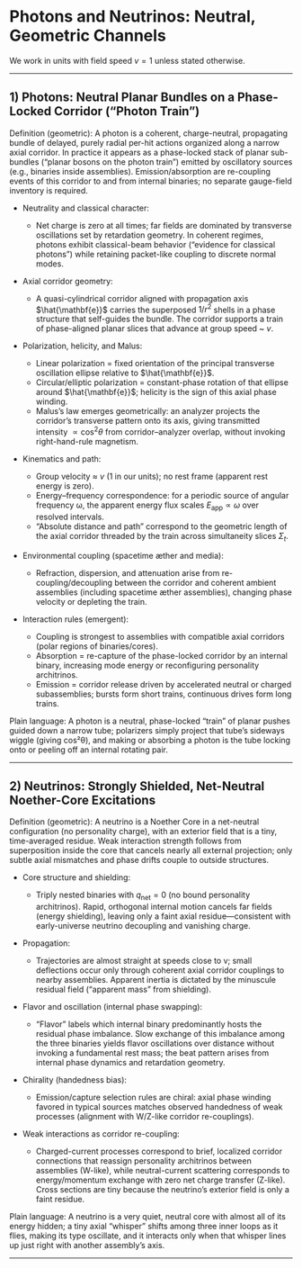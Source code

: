 # Photons and Neutrinos: Neutral, Geometric Channels

We work in units with field speed $v=1$ unless stated otherwise.

---

## 1) Photons: Neutral Planar Bundles on a Phase-Locked Corridor (“Photon Train”)

Definition (geometric): A photon is a coherent, charge-neutral, propagating bundle of delayed, purely radial per-hit actions organized along a narrow axial corridor. In practice it appears as a phase-locked stack of planar sub-bundles (“planar bosons on the photon train”) emitted by oscillatory sources (e.g., binaries inside assemblies). Emission/absorption are re-coupling events of this corridor to and from internal binaries; no separate gauge-field inventory is required.

- Neutrality and classical character:
  - Net charge is zero at all times; far fields are dominated by transverse oscillations set by retardation geometry. In coherent regimes, photons exhibit classical-beam behavior (“evidence for classical photons”) while retaining packet-like coupling to discrete normal modes.

- Axial corridor geometry:
  - A quasi-cylindrical corridor aligned with propagation axis $\hat{\mathbf{e}}$ carries the superposed $1/r^2$ shells in a phase structure that self-guides the bundle. The corridor supports a train of phase-aligned planar slices that advance at group speed ~ $v$.

- Polarization, helicity, and Malus:
  - Linear polarization = fixed orientation of the principal transverse oscillation ellipse relative to $\hat{\mathbf{e}}$.
  - Circular/elliptic polarization = constant-phase rotation of that ellipse around $\hat{\mathbf{e}}$; helicity is the sign of this axial phase winding.
  - Malus’s law emerges geometrically: an analyzer projects the corridor’s transverse pattern onto its axis, giving transmitted intensity $\propto \cos^2\theta$ from corridor–analyzer overlap, without invoking right-hand-rule magnetism.

- Kinematics and path:
  - Group velocity ≈ $v$ (1 in our units); no rest frame (apparent rest energy is zero).
  - Energy–frequency correspondence: for a periodic source of angular frequency ω, the apparent energy flux scales $E_{\text{app}} \propto \omega$ over resolved intervals.
  - “Absolute distance and path” correspond to the geometric length of the axial corridor threaded by the train across simultaneity slices $\Sigma_t$.

- Environmental coupling (spacetime æther and media):
  - Refraction, dispersion, and attenuation arise from re-coupling/decoupling between the corridor and coherent ambient assemblies (including spacetime æther assemblies), changing phase velocity or depleting the train.

- Interaction rules (emergent):
  - Coupling is strongest to assemblies with compatible axial corridors (polar regions of binaries/cores).
  - Absorption = re-capture of the phase-locked corridor by an internal binary, increasing mode energy or reconfiguring personality architrinos.
  - Emission = corridor release driven by accelerated neutral or charged subassemblies; bursts form short trains, continuous drives form long trains.

Plain language: A photon is a neutral, phase-locked “train” of planar pushes guided down a narrow tube; polarizers simply project that tube’s sideways wiggle (giving cos²θ), and making or absorbing a photon is the tube locking onto or peeling off an internal rotating pair.

---

## 2) Neutrinos: Strongly Shielded, Net-Neutral Noether-Core Excitations

Definition (geometric): A neutrino is a Noether Core in a net-neutral configuration (no personality charge), with an exterior field that is a tiny, time-averaged residue. Weak interaction strength follows from superposition inside the core that cancels nearly all external projection; only subtle axial mismatches and phase drifts couple to outside structures.

- Core structure and shielding:
  - Triply nested binaries with $q_{\text{net}} = 0$ (no bound personality architrinos). Rapid, orthogonal internal motion cancels far fields (energy shielding), leaving only a faint axial residue—consistent with early-universe neutrino decoupling and vanishing charge.

- Propagation:
  - Trajectories are almost straight at speeds close to v; small deflections occur only through coherent axial corridor couplings to nearby assemblies. Apparent inertia is dictated by the minuscule residual field (“apparent mass” from shielding).

- Flavor and oscillation (internal phase swapping):
  - “Flavor” labels which internal binary predominantly hosts the residual phase imbalance. Slow exchange of this imbalance among the three binaries yields flavor oscillations over distance without invoking a fundamental rest mass; the beat pattern arises from internal phase dynamics and retardation geometry.

- Chirality (handedness bias):
  - Emission/capture selection rules are chiral: axial phase winding favored in typical sources matches observed handedness of weak processes (alignment with W/Z-like corridor re-couplings).

- Weak interactions as corridor re-coupling:
  - Charged-current processes correspond to brief, localized corridor connections that reassign personality architrinos between assemblies (W-like), while neutral-current scattering corresponds to energy/momentum exchange with zero net charge transfer (Z-like). Cross sections are tiny because the neutrino’s exterior field is only a faint residue.

Plain language: A neutrino is a very quiet, neutral core with almost all of its energy hidden; a tiny axial “whisper” shifts among three inner loops as it flies, making its type oscillate, and it interacts only when that whisper lines up just right with another assembly’s axis.

---
